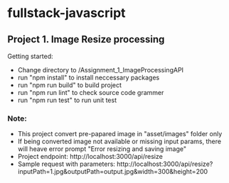 # fullstack-javascript

## Project 1. Image Resize processing
Getting started:
- Change directory to /Assignment_1_ImageProcessingAPI
- run "npm install" to install neccessary packages
- run "npm run build" to build project
- run "npm run lint" to check source code grammer
- run "npm run test" to run unit test
### Note: 
- This project convert pre-papared image in "asset/images" folder only
- If being converted image not available or missing input params, there will heave error prompt "Error resizing and saving image"
- Project endpoint: http://localhost:3000/api/resize
- Sample request with parameters: http://localhost:3000/api/resize?inputPath=1.jpg&outputPath=output.jpg&width=300&height=200
